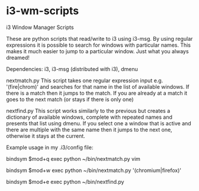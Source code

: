i3-wm-scripts
=============

i3 Window Manager Scripts

These are python scripts that read/write to i3 using i3-msg. By using regular expressions it is possible to 
search for windows with particular names. This makes it much easier to jump to a particular window. Just
what you always dreamed!

Dependencies: i3, i3-msg (distributed with i3), dmenu

nextmatch.py <regex>
This script takes one regular expression input e.g. '(fire|chrom)' and searches for that name in the list of
available windows. If there is a match then it jumps to the match. If you are already at a match it goes to the
next match (or stays if there is only one)

nextfind.py
This script works similarly to the previous but creates a dictionary of available windows, complete with repeated names
and presents that list using dmenu. If you select one a window that is active and there are multiple with the same name 
then it jumps to the next one, otherwise it stays at the current.

Example usage in my .i3/config file:

bindsym $mod+q exec python ~/bin/nextmatch.py vim

bindsym $mod+w exec python ~/bin/nextmatch.py '(chromium|firefox)'

bindsym $mod+e exec python ~/bin/nextfind.py